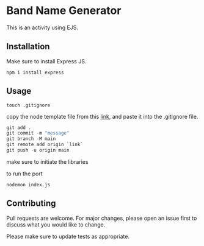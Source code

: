 # Band Name Generator

This is an activity using EJS.

## Installation

Make sure to install Express JS.

```npm i install express```

## Usage

```touch .gitignore```

copy the node template file from this [link](https://github.com/github/gitignore/blob/main/Node.gitignore), and paste it into the .gitignore file.

```python
git add .
git commit -m "message"
git branch -M main
git remote add origin `link`
git push -u origin main

```
make sure to initiate the libraries

to run the port

```nodemon index.js```

## Contributing

Pull requests are welcome. For major changes, please open an issue first
to discuss what you would like to change.

Please make sure to update tests as appropriate.


